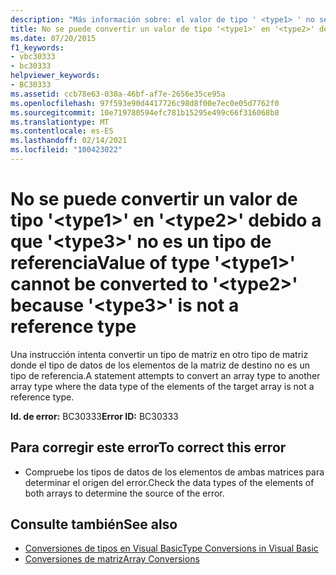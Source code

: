 ```yaml
---
description: "Más información sobre: el valor de tipo ' <type1> ' no se puede convertir en ' <type2> ' porque ' <type3> ' no es un tipo de referencia"
title: No se puede convertir un valor de tipo '<type1>' en '<type2>' debido a que '<type3>' no es un tipo de referencia
ms.date: 07/20/2015
f1_keywords:
- vbc30333
- bc30333
helpviewer_keywords:
- BC30333
ms.assetid: ccb78e63-030a-46bf-af7e-2656e35ce95a
ms.openlocfilehash: 97f593e90d4417726c98d8f00e7ec0e05d7762f0
ms.sourcegitcommit: 10e719780594efc781b15295e499c66f316068b8
ms.translationtype: MT
ms.contentlocale: es-ES
ms.lasthandoff: 02/14/2021
ms.locfileid: "100423022"
---
```

# <a name="value-of-type-type1-cannot-be-converted-to-type2-because-type3-is-not-a-reference-type"></a><span data-ttu-id="a1a18-103">No se puede convertir un valor de tipo '\<type1>' en '\<type2>' debido a que '\<type3>' no es un tipo de referencia</span><span class="sxs-lookup"><span data-stu-id="a1a18-103">Value of type '\<type1>' cannot be converted to '\<type2>' because '\<type3>' is not a reference type</span></span>

<span data-ttu-id="a1a18-104">Una instrucción intenta convertir un tipo de matriz en otro tipo de matriz donde el tipo de datos de los elementos de la matriz de destino no es un tipo de referencia.</span><span class="sxs-lookup"><span data-stu-id="a1a18-104">A statement attempts to convert an array type to another array type where the data type of the elements of the target array is not a reference type.</span></span>  
  
 <span data-ttu-id="a1a18-105">**Id. de error:** BC30333</span><span class="sxs-lookup"><span data-stu-id="a1a18-105">**Error ID:** BC30333</span></span>  
  
## <a name="to-correct-this-error"></a><span data-ttu-id="a1a18-106">Para corregir este error</span><span class="sxs-lookup"><span data-stu-id="a1a18-106">To correct this error</span></span>  
  
- <span data-ttu-id="a1a18-107">Compruebe los tipos de datos de los elementos de ambas matrices para determinar el origen del error.</span><span class="sxs-lookup"><span data-stu-id="a1a18-107">Check the data types of the elements of both arrays to determine the source of the error.</span></span>  
  
## <a name="see-also"></a><span data-ttu-id="a1a18-108">Consulte también</span><span class="sxs-lookup"><span data-stu-id="a1a18-108">See also</span></span>

- [<span data-ttu-id="a1a18-109">Conversiones de tipos en Visual Basic</span><span class="sxs-lookup"><span data-stu-id="a1a18-109">Type Conversions in Visual Basic</span></span>](../programming-guide/language-features/data-types/type-conversions.md)
- [<span data-ttu-id="a1a18-110">Conversiones de matriz</span><span class="sxs-lookup"><span data-stu-id="a1a18-110">Array Conversions</span></span>](../programming-guide/language-features/data-types/array-conversions.md)
